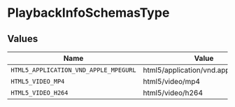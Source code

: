 # PlaybackInfoSchemasType


## Values

| Name                                  | Value                                 |
| ------------------------------------- | ------------------------------------- |
| `HTML5_APPLICATION_VND_APPLE_MPEGURL` | html5/application/vnd.apple.mpegurl   |
| `HTML5_VIDEO_MP4`                     | html5/video/mp4                       |
| `HTML5_VIDEO_H264`                    | html5/video/h264                      |